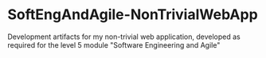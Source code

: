 # SoftEngAndAgile-NonTrivialWebApp
Development artifacts for my non-trivial web application, developed as required for the level 5 module "Software Engineering and Agile"
